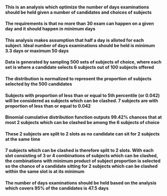 #### This is an analysis which optimize the number of days examinations should be held given a number of candidates and choices of subjects

#### The requirements is that no more than 30 exam can happen on a given day and it should happen in minimum days

#### This analysis makes assumption that half a day is alloted for each subject. Ideal number of days examinations should be held is minimum 3.3 days or maximum 50 days

#### Data is generated by sampling 500 sets of subjects of choice, where each set is where a candidate selects 6 subjects out of 100 subjects offered

#### The distribution is normalized to represent the proportion of subjects selected by the 500 candidates

#### Subjects with proportion of less than or equal to 5th percentile (or 0.042) will be considered as subjects which can be clashed. 7 subjects are with proportion of less than or equal to 0.042

#### Binomial cumulative distribution function outputs 99.42% chances that at most 2 subjects which can be clashed be among the 6 subjects of choice

#### These 2 subjects are split to 2 slots as no candidate can sit for 2 subjects at the same time

#### 7 subjects which can be clashed is therefore split to 2 slots. With each slot consisting of 3 or 4 combinations of subjects which can be clashed, the combinations with minimum product of subject proportion is selected so the chance of a candidate sitting for 2 subjects which can be clashed within the same slot is at its minimum

#### The number of days examinations should be held based on the analysis which covers 95% of the candidates is 47.5 days

